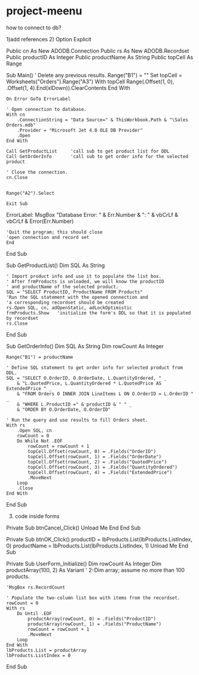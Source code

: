 # project-meenu
how to connect to db?

1)add references
2)
Option Explicit

Public cn As New ADODB.Connection
Public rs As New ADODB.Recordset
Public productID As Integer
Public productName As String
Public topCell As Range

Sub Main()
    ' Delete any previous results.
    Range("B1") = ""
    Set topCell = Worksheets("Orders").Range("A3")
    With topCell
        Range(.Offset(1, 0), .Offset(1, 4).End(xlDown)).ClearContents
    End With
    
    On Error GoTo ErrorLabel
    
    ' Open connection to database.
    With cn
        .ConnectionString = "Data Source=" & ThisWorkbook.Path & "\Sales Orders.mdb"
        .Provider = "Microsoft Jet 4.0 OLE DB Provider"
        .Open
    End With
    
    Call GetProductList     'call sub to get product list for DDL
    Call GetOrderInfo       'call sub to get order info for the selected product
    
    ' Close the connection.
    cn.Close
    
    
    Range("A2").Select
    
    Exit Sub
    
ErrorLabel:
    MsgBox "Database Error: " & Err.Number & ": " & vbCrLf & vbCrLf & Error(Err.Number)
      
    'Quit the program; this should close
    'open connection and record set
    End
    
End Sub

Sub GetProductList()
    Dim SQL As String
    
    ' Import product info and use it to populate the list box.
    ' After frmProducts is unloaded, we will know the productID
    ' and productName of the selected product.
    SQL = "SELECT ProductID, ProductName FROM Products"
    'Run the SQL statement with the opened connection and
    'a corresponding recordset should be created
    rs.Open SQL, cn, adOpenStatic, adLockOptimistic
    frmProducts.Show   'initialize the form's DDL so that it is populated by recordset
    rs.Close
End Sub

Sub GetOrderInfo()
    Dim SQL As String
    Dim rowCount As Integer
        
    Range("B1") = productName
    
    ' Define SQL statement to get order info for selected product from DDL.
    SQL = "SELECT O.OrderID, O.OrderDate, L.QuantityOrdered, " _
        & "L.QuotedPrice, L.QuantityOrdered * L.QuotedPrice AS ExtendedPrice " _
        & "FROM Orders O INNER JOIN LineItems L ON O.OrderID = L.OrderID " _
        & "WHERE L.ProductID =" & productID & " " _
        & "ORDER BY O.OrderDate, O.OrderID"
    
    ' Run the query and use results to fill Orders sheet.
    With rs
        .Open SQL, cn
        rowCount = 0
        Do While Not .EOF
            rowCount = rowCount + 1
            topCell.Offset(rowCount, 0) = .Fields("OrderID")
            topCell.Offset(rowCount, 1) = .Fields("OrderDate")
            topCell.Offset(rowCount, 2) = .Fields("QuotedPrice")
            topCell.Offset(rowCount, 3) = .Fields("QuantityOrdered")
            topCell.Offset(rowCount, 4) = .Fields("ExtendedPrice")
            .MoveNext
        Loop
        .Close
    End With
End Sub

3) code inside forms

Private Sub btnCancel_Click()
    Unload Me
    End
End Sub

Private Sub btnOK_Click()
    productID = lbProducts.List(lbProducts.ListIndex, 0)
    productName = lbProducts.List(lbProducts.ListIndex, 1)
    Unload Me
End Sub

Private Sub UserForm_Initialize()
    Dim rowCount As Integer
    Dim productArray(100, 2) As Variant ' 2-Dim array; assume no more than 100 products.
     
    
    'MsgBox rs.RecordCount
     
    ' Populate the two-column list box with items from the recordset.
    rowCount = 0
    With rs
        Do Until .EOF
            productArray(rowCount, 0) = .Fields("ProductID")
            productArray(rowCount, 1) = .Fields("ProductName")
            rowCount = rowCount + 1
            .MoveNext
        Loop
    End With
    lbProducts.List = productArray
    lbProducts.ListIndex = 0
End Sub
